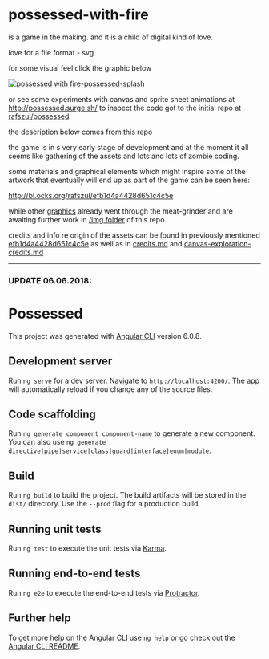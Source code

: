 # possessed-with-fire

is a game in the making. and it is a child of digital kind of love. 

love for a file format - svg

for some visual feel click the graphic below

[![possessed with fire-possessed-splash](https://s3-us-west-2.amazonaws.com/s.cdpn.io/73058/mountains-584280.png-01_copy.svg)](http://codepen.io/collection/XJGpgy/)

or see some experiments with canvas and sprite sheet animations at http://possessed.surge.sh/ to inspect the code got to the initial repo at [rafszul/possessed](https://github.com/rafszul/possessed)

the description below comes from this repo

the game is in s very early stage of development and at the moment it all seems like gathering of the assets and lots and lots of zombie coding.

some materials and graphical elements which might inspire some of the artwork that eventually will end up as part of the game can be seen here:

http://bl.ocks.org/rafszul/efb1d4a4428d651c4c5e

while other [graphics](http://padlet.com/rafszul/shadows) already went through the meat-grinder and are awaiting further work in [/img folder](img/shadows-svg) of this repo.



credits and info re origin of the assets can be found in previously mentioned [efb1d4a4428d651c4c5e](https://gist.github.com/rafszul/efb1d4a4428d651c4c5e) as well as in [credits.md](credits.md) and [canvas-exploration-credits.md](canvas-exploration-credits.md)

---

### UPDATE 06.06.2018:

# Possessed

This project was generated with [Angular CLI](https://github.com/angular/angular-cli) version 6.0.8.

## Development server

Run `ng serve` for a dev server. Navigate to `http://localhost:4200/`. The app will automatically reload if you change any of the source files.

## Code scaffolding

Run `ng generate component component-name` to generate a new component. You can also use `ng generate directive|pipe|service|class|guard|interface|enum|module`.

## Build

Run `ng build` to build the project. The build artifacts will be stored in the `dist/` directory. Use the `--prod` flag for a production build.

## Running unit tests

Run `ng test` to execute the unit tests via [Karma](https://karma-runner.github.io).

## Running end-to-end tests

Run `ng e2e` to execute the end-to-end tests via [Protractor](http://www.protractortest.org/).

## Further help

To get more help on the Angular CLI use `ng help` or go check out the [Angular CLI README](https://github.com/angular/angular-cli/blob/master/README.md).
